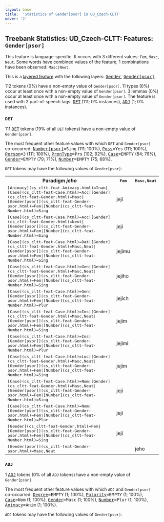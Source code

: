 ```yaml
---
layout: base
title:  'Statistics of Gender[psor] in UD_Czech-CLTT'
udver: '2'
---
```


## Treebank Statistics: UD_Czech-CLTT: Features: `Gender[psor]`

This feature is language-specific.
It occurs with 3 different values: `Fem`, `Masc`, `Neut`.
Some words have combined values of the feature; 1 combinations have been observed: `Masc|Neut`.

This is a <a href="../../u/overview/feat-layers.html">layered feature</a> with the following layers: <tt>[Gender](cs_cltt-feat-Gender.html)</tt>, <tt>[Gender[psor]](cs_cltt-feat-Gender-psor.html)</tt>.

112 tokens (0%) have a non-empty value of `Gender[psor]`.
11 types (0%) occur at least once with a non-empty value of `Gender[psor]`.
3 lemmas (0%) occur at least once with a non-empty value of `Gender[psor]`.
The feature is used with 2 part-of-speech tags: <tt>[DET](cs_cltt-pos-DET.html)</tt> (111; 0% instances), <tt>[ADJ](cs_cltt-pos-ADJ.html)</tt> (1; 0% instances).

### `DET`

111 <tt>[DET](cs_cltt-pos-DET.html)</tt> tokens (19% of all `DET` tokens) have a non-empty value of `Gender[psor]`.

The most frequent other feature values with which `DET` and `Gender[psor]` co-occurred: <tt>[Number[psor]](cs_cltt-feat-Number-psor.html)</tt><tt>=Sing</tt> (111; 100%), <tt>[Poss](cs_cltt-feat-Poss.html)</tt><tt>=Yes</tt> (111; 100%), <tt>[Person](cs_cltt-feat-Person.html)</tt><tt>=3</tt> (111; 100%), <tt>[PronType](cs_cltt-feat-PronType.html)</tt><tt>=Prs</tt> (102; 92%), <tt>[Case](cs_cltt-feat-Case.html)</tt><tt>=EMPTY</tt> (84; 76%), <tt>[Gender](cs_cltt-feat-Gender.html)</tt><tt>=EMPTY</tt> (79; 71%), <tt>[Number](cs_cltt-feat-Number.html)</tt><tt>=EMPTY</tt> (75; 68%).

`DET` tokens may have the following values of `Gender[psor]`:


<table>
  <tr><th>Paradigm <i>jeho</i></th><th><tt>Fem</tt></th><th><tt>Masc,Neut</tt></th></tr>
  <tr><td><tt><tt>[Animacy](cs_cltt-feat-Animacy.html)</tt><tt>=Inan</tt>|<tt>[Case](cs_cltt-feat-Case.html)</tt><tt>=Acc</tt>|<tt>[Gender](cs_cltt-feat-Gender.html)</tt><tt>=Masc</tt>|<tt>[Gender[psor]](cs_cltt-feat-Gender-psor.html)</tt><tt>=Fem</tt>|<tt>[Number](cs_cltt-feat-Number.html)</tt><tt>=Sing</tt></tt></td><td>její</td><td></td></tr>
  <tr><td><tt><tt>[Case](cs_cltt-feat-Case.html)</tt><tt>=Acc</tt>|<tt>[Gender](cs_cltt-feat-Gender.html)</tt><tt>=Neut</tt>|<tt>[Gender[psor]](cs_cltt-feat-Gender-psor.html)</tt><tt>=Fem</tt>|<tt>[Number](cs_cltt-feat-Number.html)</tt><tt>=Sing</tt></tt></td><td>její</td><td></td></tr>
  <tr><td><tt><tt>[Case](cs_cltt-feat-Case.html)</tt><tt>=Dat</tt>|<tt>[Gender](cs_cltt-feat-Gender.html)</tt><tt>=Masc,Neut</tt>|<tt>[Gender[psor]](cs_cltt-feat-Gender-psor.html)</tt><tt>=Fem</tt>|<tt>[Number](cs_cltt-feat-Number.html)</tt><tt>=Sing</tt></tt></td><td>jejímu</td><td></td></tr>
  <tr><td><tt><tt>[Case](cs_cltt-feat-Case.html)</tt><tt>=Gen</tt>|<tt>[Gender](cs_cltt-feat-Gender.html)</tt><tt>=Masc,Neut</tt>|<tt>[Gender[psor]](cs_cltt-feat-Gender-psor.html)</tt><tt>=Fem</tt>|<tt>[Number](cs_cltt-feat-Number.html)</tt><tt>=Sing</tt></tt></td><td>jejího</td><td></td></tr>
  <tr><td><tt><tt>[Case](cs_cltt-feat-Case.html)</tt><tt>=Gen</tt>|<tt>[Gender[psor]](cs_cltt-feat-Gender-psor.html)</tt><tt>=Fem</tt>|<tt>[Number](cs_cltt-feat-Number.html)</tt><tt>=Plur</tt></tt></td><td>jejích</td><td></td></tr>
  <tr><td><tt><tt>[Case](cs_cltt-feat-Case.html)</tt><tt>=Ins</tt>|<tt>[Gender](cs_cltt-feat-Gender.html)</tt><tt>=Masc,Neut</tt>|<tt>[Gender[psor]](cs_cltt-feat-Gender-psor.html)</tt><tt>=Fem</tt>|<tt>[Number](cs_cltt-feat-Number.html)</tt><tt>=Sing</tt></tt></td><td>jejím</td><td></td></tr>
  <tr><td><tt><tt>[Case](cs_cltt-feat-Case.html)</tt><tt>=Ins</tt>|<tt>[Gender[psor]](cs_cltt-feat-Gender-psor.html)</tt><tt>=Fem</tt>|<tt>[Number](cs_cltt-feat-Number.html)</tt><tt>=Plur</tt></tt></td><td>jejími</td><td></td></tr>
  <tr><td><tt><tt>[Case](cs_cltt-feat-Case.html)</tt><tt>=Loc</tt>|<tt>[Gender](cs_cltt-feat-Gender.html)</tt><tt>=Masc,Neut</tt>|<tt>[Gender[psor]](cs_cltt-feat-Gender-psor.html)</tt><tt>=Fem</tt>|<tt>[Number](cs_cltt-feat-Number.html)</tt><tt>=Sing</tt></tt></td><td>jejím</td><td></td></tr>
  <tr><td><tt><tt>[Case](cs_cltt-feat-Case.html)</tt><tt>=Nom</tt>|<tt>[Gender](cs_cltt-feat-Gender.html)</tt><tt>=Masc,Neut</tt>|<tt>[Gender[psor]](cs_cltt-feat-Gender-psor.html)</tt><tt>=Fem</tt>|<tt>[Number](cs_cltt-feat-Number.html)</tt><tt>=Sing</tt></tt></td><td>její</td><td></td></tr>
  <tr><td><tt><tt>[Case](cs_cltt-feat-Case.html)</tt><tt>=Nom</tt>|<tt>[Gender[psor]](cs_cltt-feat-Gender-psor.html)</tt><tt>=Fem</tt>|<tt>[Number](cs_cltt-feat-Number.html)</tt><tt>=Plur</tt></tt></td><td>její</td><td></td></tr>
  <tr><td><tt><tt>[Gender](cs_cltt-feat-Gender.html)</tt><tt>=Fem</tt>|<tt>[Gender[psor]](cs_cltt-feat-Gender-psor.html)</tt><tt>=Fem</tt>|<tt>[Number](cs_cltt-feat-Number.html)</tt><tt>=Sing</tt></tt></td><td>její</td><td></td></tr>
  <tr><td><tt><tt>[Gender[psor]](cs_cltt-feat-Gender-psor.html)</tt><tt>=Masc,Neut</tt></tt></td><td></td><td>jeho</td></tr>
</table>

### `ADJ`

1 <tt>[ADJ](cs_cltt-pos-ADJ.html)</tt> tokens (0% of all `ADJ` tokens) have a non-empty value of `Gender[psor]`.

The most frequent other feature values with which `ADJ` and `Gender[psor]` co-occurred: <tt>[Degree](cs_cltt-feat-Degree.html)</tt><tt>=EMPTY</tt> (1; 100%), <tt>[Polarity](cs_cltt-feat-Polarity.html)</tt><tt>=EMPTY</tt> (1; 100%), <tt>[Case](cs_cltt-feat-Case.html)</tt><tt>=Nom</tt> (1; 100%), <tt>[Gender](cs_cltt-feat-Gender.html)</tt><tt>=Masc</tt> (1; 100%), <tt>[Number](cs_cltt-feat-Number.html)</tt><tt>=Plur</tt> (1; 100%), <tt>[Animacy](cs_cltt-feat-Animacy.html)</tt><tt>=Anim</tt> (1; 100%).

`ADJ` tokens may have the following values of `Gender[psor]`:


